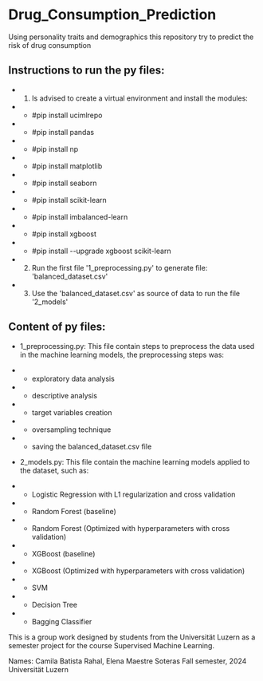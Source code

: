 # Drug_Consumption_Prediction
 Using personality traits and demographics this repository try to predict the risk of drug consumption

## Instructions to run the py files:
- 1. Is advised to create a virtual environment and install the modules:
- - #pip install ucimlrepo
- - #pip install pandas
- - #pip install np
- - #pip install matplotlib
- - #pip install seaborn
- - #pip install scikit-learn
- - #pip install imbalanced-learn
- - #pip install xgboost
- - #pip install --upgrade xgboost scikit-learn

- 2. Run the first file '1_preprocessing.py' to generate file: 'balanced_dataset.csv'
- 3. Use the 'balanced_dataset.csv' as source of data to run the file '2_models'

## Content of py files:

- 1_preprocessing.py: This file contain steps to preprocess the data used in the machine learning models, the preprocessing steps was:
- - exploratory data analysis
- - descriptive analysis
- - target variables creation
- - oversampling technique
- - saving the balanced_dataset.csv file

- 2_models.py: This file contain the machine learning models applied to the dataset, such as:
- - Logistic Regression with L1 regularization and cross validation
- - Random Forest (baseline)
- - Random Forest (Optimized with hyperparameters with cross validation)
- - XGBoost (baseline)
- - XGBoost (Optimized with hyperparameters with cross validation)
- - SVM 
- - Decision Tree
- - Bagging Classifier

This is a group work designed by students from the Universität Luzern as a semester project for the course Supervised Machine Learning.

Names: Camila Batista Rahal, Elena Maestre Soteras 
Fall semester, 2024
Universität Luzern

